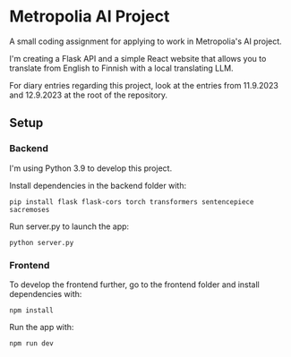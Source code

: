 # Metropolia AI Project

A small coding assignment for applying to work in Metropolia's AI project.

I'm creating a Flask API and a simple React website that allows you to translate from English to Finnish with a local translating LLM.

For diary entries regarding this project, look at the entries from 11.9.2023 and 12.9.2023 at the root of the repository.

## Setup

### Backend

I'm using Python 3.9 to develop this project.

Install dependencies in the backend folder with:

`pip install flask flask-cors torch transformers sentencepiece sacremoses`

Run server.py to launch the app:

`python server.py`

### Frontend

To develop the frontend further, go to the frontend folder and install dependencies with:

`npm install`

Run the app with:

`npm run dev`
